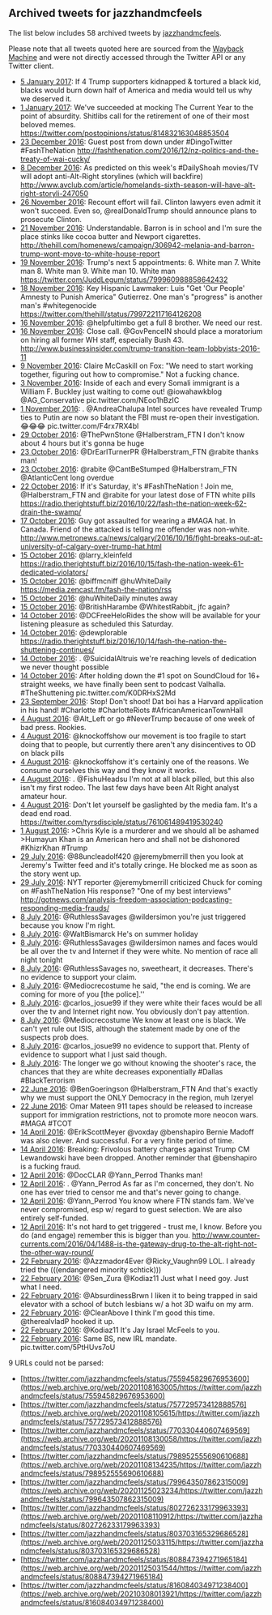 ## Archived tweets for jazzhandmcfeels

The list below includes 58 archived tweets by
[jazzhandmcfeels](https://twitter.com/jazzhandmcfeels).

Please note that all tweets quoted here are sourced from the
[Wayback Machine](https://web.archive.org) and were not directly accessed through the Twitter API or
any Twitter client.

* [ 5 January 2017](https://web.archive.org/web/20170106045423/https://twitter.com/jazzhandmcfeels/status/816827686760779776): If 4 Trump supporters kidnapped & tortured a black kid, blacks would burn down half of America and media would tell us why we deserved it. <!--816827686760779776-->
* [ 1 January 2017](https://web.archive.org/web/20170102130310/https://twitter.com/jazzhandmcfeels/status/815611938629566464): We've succeeded at mocking The Current Year to the point of absurdity. Shitlibs call for the retirement of one of their most beloved memes. https://twitter.com/postopinions/status/814832163048853504 <!--815611938629566464-->
* [23 December 2016](https://web.archive.org/web/20161223212710/https://twitter.com/jazzhandmcfeels/status/812399803397271554): Guest post from down under  #DingoTwitter   #FashTheNation  http://fashthenation.com/2016/12/nz-politics-and-the-treaty-of-wai-cucky/ <!--812399803397271554-->
* [ 8 December 2016](https://web.archive.org/web/20161215151310/https://twitter.com/jazzhandmcfeels/status/806712164941582336): As predicted on this week's  #DailyShoah  movies/TV will adopt anti-Alt-Right storylines (which will backfire) http://www.avclub.com/article/homelands-sixth-season-will-have-alt-right-storyli-247050 <!--806712164941582336-->
* [26 November 2016](https://web.archive.org/web/20161127042246/https://twitter.com/jazzhandmcfeels/status/802621272282648577): Recount effort will fail. Clinton lawyers even admit it won't succeed. Even so,  @realDonaldTrump  should announce plans to prosecute Clinton. <!--802621272282648577-->
* [21 November 2016](https://web.archive.org/web/20161122153025/https://twitter.com/jazzhandmcfeels/status/800530705625165824): Understandable. Barron is in school and I'm sure the place stinks like cocoa butter and Newport cigarettes. http://thehill.com/homenews/campaign/306942-melania-and-barron-trump-wont-move-to-white-house-report <!--800530705625165824-->
* [19 November 2016](https://web.archive.org/web/20161120203027/https://twitter.com/jazzhandmcfeels/status/800076036729733121): Trump's next 5 appointments:  6. White man  7. White man  8. White man  9. White man  10. White man https://twitter.com/JuddLegum/status/799960988858642432 <!--800076036729733121-->
* [18 November 2016](https://web.archive.org/web/20161119100402/https://twitter.com/jazzhandmcfeels/status/799726151220412417): Key Hispanic Lawmaker: Luis "Get 'Our People' Amnesty to Punish America" Gutierrez. One man's "progress" is another man's  #whitegenocide  https://twitter.com/thehill/status/799722117164126208 <!--799726151220412417-->
* [16 November 2016](https://web.archive.org/web/20161117124455/https://twitter.com/jazzhandmcfeels/status/798789734428356610): @helpfultimbo  get a full 8 brother. We need our rest. <!--798791403866198018-->
* [16 November 2016](https://web.archive.org/web/20161117124455/https://twitter.com/jazzhandmcfeels/status/798789734428356610): Close call.  @GovPenceIN  should place a moratorium on hiring all former WH staff, especially Bush 43. http://www.businessinsider.com/trump-transition-team-lobbyists-2016-11 <!--798789734428356610-->
* [ 9 November 2016](https://web.archive.org/web/20161109022909/https://twitter.com/jazzhandmcfeels/status/796177393618563072): Claire McCaskill on Fox: "We need to start working together, figuring out how to compromise."   Not a fucking chance. <!--796177393618563072-->
* [ 3 November 2016](https://web.archive.org/web/20161115065345/https://twitter.com/jazzhandmcfeels/status/794258573257646080): Inside of each and every Somali immigrant is a William F. Buckley just waiting to come out!  @iowahawkblog   @AG_Conservative  pic.twitter.com/NEoo1hBzIC <!--794258573257646080-->
* [ 1 November 2016](https://web.archive.org/web/20161101065509/https://twitter.com/jazzhandmcfeels/status/793341387399802880): . @AndreaChalupa  Intel sources have revealed Trump ties to Putin are now so blatant the FBI must re-open their investigation. 😂😂😂 pic.twitter.com/F4rx7RX4bl <!--793341387399802880-->
* [29 October 2016](https://web.archive.org/web/20161228020057/https://twitter.com/jazzhandmcfeels/status/789945905570906112): @ThePwnStone   @Halberstram_FTN  I don't know about 4 hours but it's gonna be huge <!--792200640080424962-->
* [23 October 2016](https://web.archive.org/web/20161228020057/https://twitter.com/jazzhandmcfeels/status/789945905570906112): @DrEarlTurnerPR   @Halberstram_FTN   @rabite  thanks man! <!--790317611523334144-->
* [23 October 2016](https://web.archive.org/web/20161228020057/https://twitter.com/jazzhandmcfeels/status/789945905570906112): @rabite  @CantBeStumped  @Halberstram_FTN   @AtlanticCent  long overdue <!--790028131885133824-->
* [22 October 2016](https://web.archive.org/web/20161228020057/https://twitter.com/jazzhandmcfeels/status/789945905570906112): If it's Saturday, it's  #FashTheNation ! Join me,  @Halberstram_FTN  and  @rabite  for your latest dose of FTN white pills  https://radio.therightstuff.biz/2016/10/22/fash-the-nation-week-62-drain-the-swamp/ <!--789945905570906112-->
* [17 October 2016](https://web.archive.org/web/20161228034615/https://twitter.com/jazzhandmcfeels/status/787890216434438144): Guy got assaulted for wearing a  #MAGA  hat. In Canada. Friend of the attacked is telling me offender was non-white. http://www.metronews.ca/news/calgary/2016/10/16/fight-breaks-out-at-university-of-calgary-over-trump-hat.html <!--787890216434438144-->
* [15 October 2016](https://web.archive.org/web/20170105072946/https://twitter.com/jazzhandmcfeels/status/786974484263690241): @larry_kleinfeld   https://radio.therightstuff.biz/2016/10/15/fash-the-nation-week-61-dedicated-violators/ <!--787438544092434432-->
* [15 October 2016](https://web.archive.org/web/20170105072946/https://twitter.com/jazzhandmcfeels/status/786974484263690241): @biffmcniff   @huWhiteDaily   https://media.zencast.fm/fash-the-nation/rss <!--787438077853650944-->
* [15 October 2016](https://web.archive.org/web/20170105072946/https://twitter.com/jazzhandmcfeels/status/786974484263690241): @huWhiteDaily  minutes away <!--787432639502221312-->
* [15 October 2016](https://web.archive.org/web/20170105072946/https://twitter.com/jazzhandmcfeels/status/786974484263690241): @BritishHarambe  @WhitestRabbit_ jfc again? <!--787122028159471616-->
* [14 October 2016](https://web.archive.org/web/20170105072946/https://twitter.com/jazzhandmcfeels/status/786974484263690241): @DCFreeHeloRides  the show will be available for your listening pleasure as scheduled this Saturday. <!--786982589563219969-->
* [14 October 2016](https://web.archive.org/web/20170105072946/https://twitter.com/jazzhandmcfeels/status/786974484263690241): @dewplorable   https://radio.therightstuff.biz/2016/10/14/fash-the-nation-the-shuttening-continues/ <!--786981782482583552-->
* [14 October 2016](https://web.archive.org/web/20170105072946/https://twitter.com/jazzhandmcfeels/status/786974484263690241): . @SuicidalAltruis  we're reaching levels of dedication we never thought possible <!--786976530702348289-->
* [14 October 2016](https://web.archive.org/web/20170105072946/https://twitter.com/jazzhandmcfeels/status/786974484263690241): After holding down the #1 spot on SoundCloud for 16+ straight weeks, we have finally been sent to podcast Valhalla.  #TheShuttening  pic.twitter.com/K0DRHxS2Md <!--786974484263690241-->
* [23 September 2016](https://web.archive.org/web/20160924000218/https://twitter.com/jazzhandmcfeels/status/779384994091282432): Stop! Don't shoot! Dat boi has a Harvard application in his hand!   #Charlotte   #CharlotteRiots   #AfricanAmericanTownHall <!--779384994091282432-->
* [ 4 August 2016](https://web.archive.org/web/20160804093617/https://twitter.com/jazzhandmcfeels/status/761066627886567425): @Alt_Left  or go  #NeverTrump  because of one week of bad press. Rookies. <!--761075391440130048-->
* [ 4 August 2016](https://web.archive.org/web/20160804093617/https://twitter.com/jazzhandmcfeels/status/761066627886567425): @knockoffshow  our movement is too fragile to start doing that to people, but currently there aren't any disincentives to OD on black pills <!--761072080519434240-->
* [ 4 August 2016](https://web.archive.org/web/20160804093617/https://twitter.com/jazzhandmcfeels/status/761066627886567425): @knockoffshow  it's certainly one of the reasons. We consume ourselves this way and they know it works. <!--761071231076409346-->
* [ 4 August 2016](https://web.archive.org/web/20160804093617/https://twitter.com/jazzhandmcfeels/status/761066627886567425): . @FishuHeadsu  I'm not at all black pilled, but this also isn't my first rodeo. The last few days have been Alt Right analyst amateur hour. <!--761068512479547397-->
* [ 4 August 2016](https://web.archive.org/web/20160804093617/https://twitter.com/jazzhandmcfeels/status/761066627886567425): Don't let yourself be gaslighted by the media fam. It's a dead end road. https://twitter.com/tyrsdisciple/status/761061489419530240 <!--761066627886567425-->
* [ 1 August 2016](https://web.archive.org/web/20160804065634/https://twitter.com/jazzhandmcfeels/status/760263393378828289): >Chris Kyle is a murderer and we should all be ashamed  >Humayun Khan is an American hero and shall not be dishonored   #KhizrKhan   #Trump <!--760263393378828289-->
* [29 July 2016](https://web.archive.org/web/20160729233807/https://twitter.com/jazzhandmcfeels/status/759168927922462720): @88uncleadolf420   @jeremybmerrill  then you look at Jeremy's Twitter feed and it's totally cringe. He blocked me as soon as the story went up. <!--759170599658795008-->
* [29 July 2016](https://web.archive.org/web/20160729233807/https://twitter.com/jazzhandmcfeels/status/759168927922462720): NYT reporter  @jeremybmerrill  criticized Chuck for coming on  #FashTheNation  His response? "One of my best interviews" http://gotnews.com/analysis-freedom-association-podcasting-responding-media-frauds/ <!--759168927922462720-->
* [ 8 July 2016](https://web.archive.org/web/20160708190437/https://twitter.com/jazzhandmcfeels/status/751341923357454336): @RuthlessSavages   @wildersimon  you're just triggered because you know I'm right. <!--751357217559883776-->
* [ 8 July 2016](https://web.archive.org/web/20160708190437/https://twitter.com/jazzhandmcfeels/status/751341923357454336): @WaltBismarck  He's on summer holiday <!--751357021824225280-->
* [ 8 July 2016](https://web.archive.org/web/20160708190437/https://twitter.com/jazzhandmcfeels/status/751341923357454336): @RuthlessSavages   @wildersimon  names and faces would be all over the tv and Internet if they were white. No mention of race all night tonight <!--751356602993643520-->
* [ 8 July 2016](https://web.archive.org/web/20160708190437/https://twitter.com/jazzhandmcfeels/status/751341923357454336): @RuthlessSavages  no, sweetheart, it decreases. There's no evidence to support your claim. <!--751355055123619840-->
* [ 8 July 2016](https://web.archive.org/web/20160708190437/https://twitter.com/jazzhandmcfeels/status/751341923357454336): @Mediocrecostume  he said, "the end is coming. We are coming for more of you [the police].'' <!--751344435024175104-->
* [ 8 July 2016](https://web.archive.org/web/20160708190437/https://twitter.com/jazzhandmcfeels/status/751341923357454336): @carlos_josue99  if they were white their faces would be all over the tv and Internet right now. You obviously don't pay attention. <!--751343726362890240-->
* [ 8 July 2016](https://web.archive.org/web/20160708190437/https://twitter.com/jazzhandmcfeels/status/751341923357454336): @Mediocrecostume  We know at least one is black. We can't yet rule out ISIS, although the statement made by one of the suspects prob does. <!--751343534448349187-->
* [ 8 July 2016](https://web.archive.org/web/20160708190437/https://twitter.com/jazzhandmcfeels/status/751341923357454336): @carlos_josue99  no evidence to support that. Plenty of evidence to support what I just said though. <!--751343076296171520-->
* [ 8 July 2016](https://web.archive.org/web/20160708190437/https://twitter.com/jazzhandmcfeels/status/751341923357454336): The longer we go without knowing the shooter's race, the chances that they are white decreases exponentially  #Dallas   #BlackTerrorism <!--751341923357454336-->
* [22 June 2016](https://web.archive.org/web/20160624013106/https://twitter.com/jazzhandmcfeels/status/745698703592198145): @BenGoeringson   @Halberstram_FTN  And that's exactly why we must support the ONLY Democracy in the region, muh Izeryel <!--745751826868232192-->
* [22 June 2016](https://web.archive.org/web/20160624013106/https://twitter.com/jazzhandmcfeels/status/745698703592198145): Omar Mateen 911 tapes should be released to increase support for immigration restrictions, not to promote more neocon wars.  #MAGA   #TCOT <!--745698703592198145-->
* [14 April 2016](https://web.archive.org/web/20160415235423/https://twitter.com/jazzhandmcfeels/status/720681092139749376): @ErikScottMeyer   @voxday   @benshapiro  Bernie Madoff was also clever. And successful. For a very finite period of time. <!--720683953938542592-->
* [14 April 2016](https://web.archive.org/web/20160415235423/https://twitter.com/jazzhandmcfeels/status/720681092139749376): Breaking: Frivolous battery charges against Trump CM Lewandowski have been dropped. Another reminder that  @benshapiro  is a fucking fraud. <!--720681092139749376-->
* [12 April 2016](https://web.archive.org/web/20160412032407/https://twitter.com/jazzhandmcfeels/status/719697429361090560): @DocCLAR   @Yann_Perrod  Thanks man! <!--719715479141502978-->
* [12 April 2016](https://web.archive.org/web/20160412032407/https://twitter.com/jazzhandmcfeels/status/719697429361090560): . @Yann_Perrod  As far as I'm concerned, they don't. No one has ever tried to censor me and that's never going to change. <!--719712919819198464-->
* [12 April 2016](https://web.archive.org/web/20160412032407/https://twitter.com/jazzhandmcfeels/status/719697429361090560): @Yann_Perrod  You know where FTN stands fam. We've never compromised, esp w/ regard to guest selection. We are also entirely self-funded. <!--719710308277747713-->
* [12 April 2016](https://web.archive.org/web/20160412032407/https://twitter.com/jazzhandmcfeels/status/719697429361090560): It's not hard to get triggered - trust me, I know. Before you do (and engage) remember this is bigger than you. http://www.counter-currents.com/2016/04/1488-is-the-gateway-drug-to-the-alt-right-not-the-other-way-round/ <!--719697429361090560-->
* [22 February 2016](https://web.archive.org/web/20161114200601/https://twitter.com/jazzhandmcfeels/status/701639311624577024): @Azzmador4Ever   @Ricky_Vaughn99  LOL. I already tried the (((endangered minority schtick))) <!--701676404719529984-->
* [22 February 2016](https://web.archive.org/web/20161114200601/https://twitter.com/jazzhandmcfeels/status/701639311624577024): @Sen_Zura   @Kodiaz11  Just what I need goy. Just what I need. <!--701641903603732481-->
* [22 February 2016](https://web.archive.org/web/20161114200601/https://twitter.com/jazzhandmcfeels/status/701639311624577024): @AbsurdinessBrwn  I liken it to being trapped in said elevator with a school of butch lesbians w/ a hot 3D waifu on my arm. <!--701641816953651201-->
* [22 February 2016](https://web.archive.org/web/20161114200601/https://twitter.com/jazzhandmcfeels/status/701639311624577024): @ClearAbove  I think I'm good this time.  @therealvladP  hooked it up. <!--701640497450778624-->
* [22 February 2016](https://web.archive.org/web/20161114200601/https://twitter.com/jazzhandmcfeels/status/701639311624577024): @Kodiaz11  It's Jay Israel McFeels to you. <!--701640337127710721-->
* [22 February 2016](https://web.archive.org/web/20161114200601/https://twitter.com/jazzhandmcfeels/status/701639311624577024): Same BS, new IRL mandate. pic.twitter.com/5PtHUvs7oU <!--701639311624577024-->

9 URLs could not be parsed:

* [https://twitter.com/jazzhandmcfeels/status/755945829676953600](https://web.archive.org/web/20201108163005/https://twitter.com/jazzhandmcfeels/status/755945829676953600)
* [https://twitter.com/jazzhandmcfeels/status/757729573412888576](https://web.archive.org/web/20201108105615/https://twitter.com/jazzhandmcfeels/status/757729573412888576)
* [https://twitter.com/jazzhandmcfeels/status/770330440607469569](https://web.archive.org/web/20201108130058/https://twitter.com/jazzhandmcfeels/status/770330440607469569)
* [https://twitter.com/jazzhandmcfeels/status/798952555690610688](https://web.archive.org/web/20201108134235/https://twitter.com/jazzhandmcfeels/status/798952555690610688)
* [https://twitter.com/jazzhandmcfeels/status/799643507862315009](https://web.archive.org/web/20201125023234/https://twitter.com/jazzhandmcfeels/status/799643507862315009)
* [https://twitter.com/jazzhandmcfeels/status/802726233179963393](https://web.archive.org/web/20201108110912/https://twitter.com/jazzhandmcfeels/status/802726233179963393)
* [https://twitter.com/jazzhandmcfeels/status/803703165329686528](https://web.archive.org/web/20201125033115/https://twitter.com/jazzhandmcfeels/status/803703165329686528)
* [https://twitter.com/jazzhandmcfeels/status/808847394271965184](https://web.archive.org/web/20201125031544/https://twitter.com/jazzhandmcfeels/status/808847394271965184)
* [https://twitter.com/jazzhandmcfeels/status/816084034971238400](https://web.archive.org/web/20210308013921/https://twitter.com/jazzhandmcfeels/status/816084034971238400)
